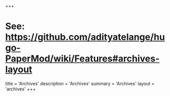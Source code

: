 +++
# See: https://github.com/adityatelange/hugo-PaperMod/wiki/Features#archives-layout
title = 'Archives'
description = 'Archives'
summary = 'Archives'
layout = 'archives'
+++
